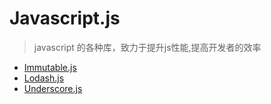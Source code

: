 # Javascript.js

> javascript 的各种库，致力于提升js性能,提高开发者的效率

- [Immutable.js](Immutable.js/)
- [Lodash.js](Lodash.js/)
- [Underscore.js](Underscore.js/)